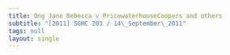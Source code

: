 ```yaml
---
title: Ong Jane Rebecca v PricewaterhouseCoopers and others
subtitle: "[2011] SGHC 203 / 14\_September\_2011"
tags: null
layout: single
---
```


